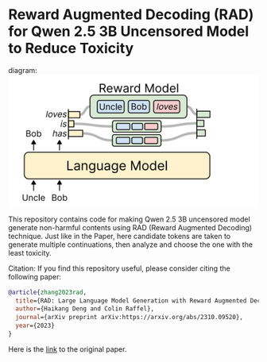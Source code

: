 # Reward Augmented Decoding (RAD) for Qwen 2.5 3B Uncensored Model to Reduce Toxicity

diagram: ![RAD Diagram](RAD_Diagram.png)


This repository contains code for making Qwen 2.5 3B uncensored model generate non-harmful contents using RAD (Reward Augmented Decoding) technique. Just like in the Paper, here candidate tokens are taken to generate multiple continuations, then analyze and choose the one with the least toxicity.

Citation: If you find this repository useful, please consider citing the following paper:

```bibtex
@article{zhang2023rad,
  title={RAD: Large Language Model Generation with Reward Augmented Decoding},
  author={Haikang Deng and Colin Raffel},
  journal={arXiv preprint arXiv:https://arxiv.org/abs/2310.09520},
  year={2023}
}
```
Here is the [link](https://arxiv.org/abs/2310.09520) to the original paper.